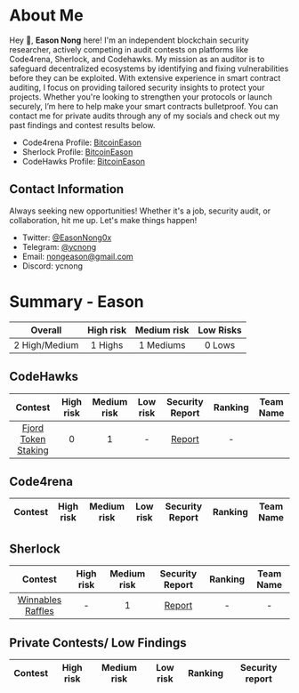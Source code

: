 # About Me

Hey 👋, **Eason Nong** here! I'm an independent blockchain security researcher, actively competing in audit contests on platforms like Code4rena, Sherlock, and Codehawks. My mission as an auditor is to safeguard decentralized ecosystems by identifying and fixing vulnerabilities before they can be exploited. With extensive experience in smart contract auditing, I focus on providing tailored security insights to protect your projects. Whether you're looking to strengthen your protocols or launch securely, I’m here to help make your smart contracts bulletproof.
You can contact me for private audits through any of my socials and check out my past findings and contest results below.

- Code4rena Profile: [BitcoinEason](https://code4rena.com/@BitcoinEason)
- Sherlock Profile: [BitcoinEason](https://audits.sherlock.xyz/watson/BitcoinEason)
- CodeHawks Profile: [BitcoinEason](https://codehawks.cyfrin.io/profile/cly9ievn60000mk78ptw1b82l)

## Contact Information

Always seeking new opportunities! Whether it's a job, security audit, or collaboration, hit me up. Let's make things happen!

- Twitter: [@EasonNong0x](https://x.com/EasonNong0x)
- Telegram: [@ycnong](https://t.me/ycnong)
- Email: nongeason@gmail.com
- Discord: ycnong

# Summary - Eason

|    Overall     | High risk | Medium risk | Low Risks |
| :------------: | :-------: | :---------: | :-------: |
| 2 High/Medium | 1 Highs  |  1 Mediums  |  0 Lows   |

## CodeHawks

|                                   Contest                                    | High risk | Medium risk | Low risk |                                                 Security Report                                                 | Ranking | Team Name |
| :--------------------------------------------------------------------------: | :-------: | :---------: | :------: | :-------------------------------------------------------------------------------------------------------------: | :-----: | --------- |
| [Fjord Token Staking](https://codehawks.cyfrin.io/c/2024-08-fjord) |     0     |      1      |    -     |   [Report](https://codehawks.cyfrin.io/c/2024-08-fjord/s/140)    |    -    |       |

## Code4rena

|                            Contest                            | High risk | Medium risk | Low risk |                             Security Report                              | Ranking | Team Name |
| :-----------------------------------------------------------: | :-------: | :---------: | :------: | :----------------------------------------------------------------------: | :-----: | --------- |

## Sherlock

|                           Contest                            | High risk | Medium risk |                                         Security Report                                          | Ranking | Team Name |
| :----------------------------------------------------------: | :-------: | :---------: | :----------------------------------------------------------------------------------------------: | :-----: | :-------: |
| [Winnables Raffles](https://audits.sherlock.xyz/contests/516) |     -     |      1      | [Report](https://github.com/sherlock-audit/2024-08-winnables-raffles-judging/issues/219) |   -   | - |

## Private Contests/ Low Findings

|                            Contest                             | High risk | Medium risk | Low risk | Ranking |                                                      Security report                                                       |
| :------------------------------------------------------------: | :-------: | :---------: | :------: | :-----: | :------------------------------------------------------------------------------------------------------------------------: |
